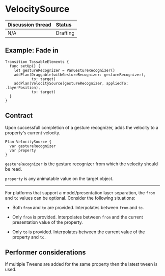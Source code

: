 # VelocitySource

| Discussion thread | Status |
|:------------------|:-------|
| N/A | Drafting |

## Example: Fade in

```
Transition TossableElements {
  func setUp() {
    let gestureRecognizer = PanGestureRecognizer()
    addPlan(Draggable(withGestureRecognizer: gestureRecognizer), 
            to: target)
    addPlan(VelocitySource(gestureRecognizer, appliedTo: .layerPosition), 
            to: target)
  }
}
```

## Contract

Upon successfull completion of a gesture recognizer, adds the velocity to a property's current velocity.

```
Plan VelocitySource {
  var gestureRecognizer
  var property
}
```

`gestureRecognizer` is the gesture recognizer from which the velocity should be read.

`property` is any animatable value on the target object.

-----

For platforms that support a model/presentation layer separation, the `from` and `to` values can be optional. Consider the following situations:

* Both `from` and `to` are provided. Interpolates between `from` and `to`.

* Only `from` is provided. Interpolates between `from` and the current presentation value of the property.

* Only `to` is provided. Interpolates between the current value of the property and `to`.

## Performer considerations

If multiple Tweens are added for the same property then the latest tween is used.
